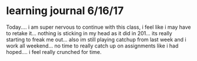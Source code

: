 # learning journal 6/16/17  

Today.... i am super nervous to continue with this class, i feel like i may have to retake it... nothing is sticking in my head as it did in 201... its really starting to freak me out... also im still playing catchup from last week and i work all weekend... no time to really catch up on assignments like i had hoped.... i feel really crunched for time.
